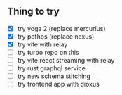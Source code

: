 ## Thing to try
- [x] try yoga 2 (replace mercurius)
- [x] try pothos (replace nexus)
- [x] try vite with relay
- [ ] try turbo repo on this
- [ ] try vite react streaming with relay
- [ ] try rust graphql service
- [ ] try new schema stitching
- [ ] try frontend app with dioxus
